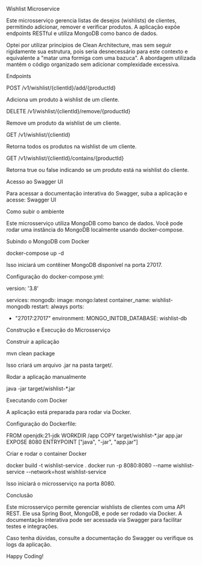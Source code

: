 Wishlist Microservice

Este microsserviço gerencia listas de desejos (wishlists) de clientes, permitindo adicionar, remover e verificar produtos. A aplicação expõe endpoints RESTful e utiliza MongoDB como banco de dados.

Optei por utilizar princípios de Clean Architecture, mas sem seguir rigidamente sua estrutura, pois seria desnecessário para este contexto e equivalente a "matar uma formiga com uma bazuca". A abordagem utilizada mantém o código organizado sem adicionar complexidade excessiva.

Endpoints

POST /v1/wishlist/{clientId}/add/{productId}

Adiciona um produto à wishlist de um cliente.

DELETE /v1/wishlist/{clientId}/remove/{productId}

Remove um produto da wishlist de um cliente.

GET /v1/wishlist/{clientId}

Retorna todos os produtos na wishlist de um cliente.

GET /v1/wishlist/{clientId}/contains/{productId}

Retorna true ou false indicando se um produto está na wishlist do cliente.

Acesso ao Swagger UI

Para acessar a documentação interativa do Swagger, suba a aplicação e acesse:
Swagger UI

Como subir o ambiente

Este microsserviço utiliza MongoDB como banco de dados. Você pode rodar uma instância do MongoDB localmente usando docker-compose.

Subindo o MongoDB com Docker

docker-compose up -d

Isso iniciará um contêiner MongoDB disponível na porta 27017.

Configuração do docker-compose.yml:

version: '3.8'

services:
mongodb:
image: mongo:latest
container_name: wishlist-mongodb
restart: always
ports:
- "27017:27017"
environment:
MONGO_INITDB_DATABASE: wishlist-db

Construção e Execução do Microsserviço

Construir a aplicação

mvn clean package

Isso criará um arquivo .jar na pasta target/.

Rodar a aplicação manualmente

java -jar target/wishlist-*.jar

Executando com Docker

A aplicação está preparada para rodar via Docker.

Configuração do Dockerfile:

FROM openjdk:21-jdk
WORKDIR /app
COPY target/wishlist-*.jar app.jar
EXPOSE 8080
ENTRYPOINT ["java", "-jar", "app.jar"]

Criar e rodar o container Docker

docker build -t wishlist-service .
docker run -p 8080:8080 --name wishlist-service --network=host wishlist-service

Isso iniciará o microsserviço na porta 8080.

Conclusão

Este microsserviço permite gerenciar wishlists de clientes com uma API REST. Ele usa Spring Boot, MongoDB, e pode ser rodado via Docker. A documentação interativa pode ser acessada via Swagger para facilitar testes e integrações.

Caso tenha dúvidas, consulte a documentação do Swagger ou verifique os logs da aplicação.

Happy Coding!
